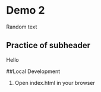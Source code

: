 # Demo 2
Random text
## Practice of subheader
Hello

##Local Development
1. Open index.html in your browser